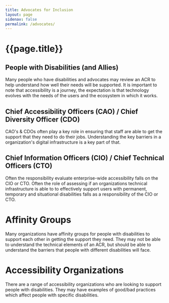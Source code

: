 ```yaml
---
title: Advocates for Inclusion
layout: page
sidenav: false
permalink: /advocates/
---
```


# **{{page.title}}**

## People with Disabilities (and Allies)

Many people who have disabilities and advocates may review an ACR to help understand how well their needs will be supported. It is important to note that accessibility is a journey, the expectation is that technology evolves with the needs of the users and the ecosystem in which it works.

## Chief Accessibility Officers (CAO) / Chief Diversity Officer (CDO)

CAO's & CDOs often play a key role in ensuring that staff are able to get the support that they need to do their jobs. Understanding the key barriers in a organization's digital infrastructure is a key part of that. 

## Chief Information Officers (CIO) / Chief Technical Officers (CTO)

Often the responsibility evaluate enterprise-wide accessibility falls on the CIO or CTO. Often the role of assessing if an organizations technical infrastructure is able to to effectively support users with permanent, temporary and situational disabilities falls as a responsibility of the CIO or CTO. 

# Affinity Groups 
Many organizations have affinity groups for people with disabilities to support each other in getting the support they need. They may not be able to understand the technical elements of an ACR, but should be able to understand the barriers that people with different disabilities will face. 

# Accessibility Organizations
There are a range of accessibility organizations who are looking to support people with disabilities. They may have examples of good/bad practices which affect people with specific disabilities. 
